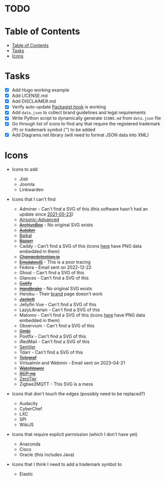 # TODO

# Table of Contents
- [Table of Contents](#table-of-contents)
- [Tasks](#tasks)
- [Icons](#icons)

# Tasks
- [x] Add Hugo working example
- [x] Add LICENSE.md
- [x] Add DISCLAIMER.md
- [x] Verify auto-update [Packagist hook](https://packagist.org/about#how-to-update-packages) is working
- [x] Add `data.json` to collect brand guidelines and legal requirements
- [x] Write Python script to dynamically generate `ICONS.md` from `data.json` file
- [x] Go through list of icons to find any that require the registered trademark (®) or trademark symbol (™) to be added
- [x] Add Diagrams.net library (will need to format JSON data into XML)

# Icons
- Icons to add
  - Jisti
  - Joomla
  - Linkwarden

- Icons that I can't find
  - Adminer - Can't find a SVG of this (this software hasn't had an update since [2021-05-23](https://github.com/vrana/adminer/commit/88647b93e467210f270340e758af6771e2c5638a))
  - [Airsonic-Advanced](https://github.com/airsonic-advanced/airsonic-advanced/issues/979)
  - ~~[ArchiveBox](https://github.com/ArchiveBox/ArchiveBox/issues/1137)~~ - No original SVG exists
  - ~~[Autobrr](https://github.com/autobrr/autobrr/issues/834)~~
  - [Baikal](https://github.com/sabre-io/Baikal/issues/1143)
  - ~~[Bazarr](https://github.com/morpheus65535/bazarr/issues/2020)~~
  - Caddy - Can't find a SVG of this (icons [here](https://github.com/caddyserver/website/tree/master/src/resources/images) have PNG data embedded in them)
  - ~~[Changedetection.io](https://github.com/dgtlmoon/changedetection.io/issues/1527)~~
  - ~~[EmulatorJS](https://github.com/EmulatorJS/EmulatorJS/issues/506)~~ - This is a poor tracing
  - Fedora - Email sent on 2022-12-22
  - Ghost - Can't find a SVG of this
  - Glances - Can't find a SVG of this
  - ~~[Gotify](https://github.com/gotify/website/issues/67)~~
  - ~~[Handbrake](https://github.com/HandBrake/HandBrake/issues/4749)~~ - No original SVG exists
  - Heroku - Their [brand](https://brand.heroku.com/) page doesn't work
  - ~~[Jackett](https://github.com/Jackett/Jackett/issues/13789)~~
  - Jellyfin Vue - Can't find a SVG of this
  - LazyLibrarian - Can't find a SVG of this
  - Matomo - Can't find a SVG of this (icons [here](https://matomo.org/trademark/) have PNG data embedded in them)
  - Observium - Can't find a SVG of this
  - ~~[Ombi](https://github.com/Ombi-app/Ombi/issues/4834)~~
  - Postfix - Can't find a SVG of this
  - iRedMail - Can't find a SVG of this
  - [SemVer](https://github.com/semver/semver.org/issues/399)
  - Tdarr - Can't find a SVG of this
  - ~~[Telegraf](https://github.com/influxdata/telegraf/issues/12327)~~
  - Virtualmin and Webmin - Email sent on 2023-04-21
  - ~~[Watchtower](https://github.com/containrrr/watchtower/issues/1510)~~
  - ~~[XCP-ng](https://github.com/xcp-ng/xcp/issues/583)~~
  - [ZeroTier](https://github.com/zerotier/docs/issues/50)
  - Zigbee2MQTT - This SVG is a mess

- Icons that don't touch the edges (possibly need to be replaced?)
  - Audacity
  - CyberChef
  - LXC
  - SPI
  - WikiJS

- Icons that require explicit permission (which I don't have yet)
  - Anaconda
  - Cisco
  - Oracle (this includes Java)

- Icons that I think I need to add a trademark symbol to
  - Elastic
